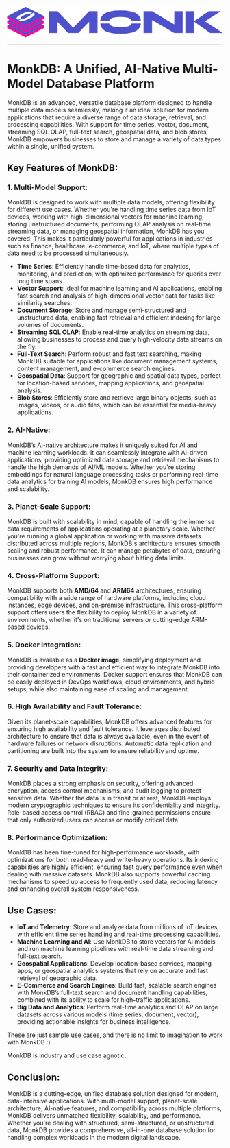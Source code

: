 ![MonkDB](../assets/monk_logo.png)

---
# MonkDB: A Unified, AI-Native Multi-Model Database Platform

MonkDB is an advanced, versatile database platform designed to handle multiple data models seamlessly, making it an ideal solution for modern applications that require a diverse range of data storage, retrieval, and processing capabilities. With support for time series, vector, document, streaming SQL OLAP, full-text search, geospatial data, and blob stores, MonkDB empowers businesses to store and manage a variety of data types within a single, unified system.

## Key Features of MonkDB:

### 1. Multi-Model Support:
MonkDB is designed to work with multiple data models, offering flexibility for different use cases. Whether you're handling time series data from IoT devices, working with high-dimensional vectors for machine learning, storing unstructured documents, performing OLAP analysis on real-time streaming data, or managing geospatial information, MonkDB has you covered. This makes it particularly powerful for applications in industries such as finance, healthcare, e-commerce, and IoT, where multiple types of data need to be processed simultaneously.

- **Time Series**: Efficiently handle time-based data for analytics, monitoring, and prediction, with optimized performance for queries over long time spans.
- **Vector Support**: Ideal for machine learning and AI applications, enabling fast search and analysis of high-dimensional vector data for tasks like similarity searches.
- **Document Storage**: Store and manage semi-structured and unstructured data, enabling fast retrieval and efficient indexing for large volumes of documents.
- **Streaming SQL OLAP**: Enable real-time analytics on streaming data, allowing businesses to process and query high-velocity data streams on the fly.
- **Full-Text Search**: Perform robust and fast text searching, making MonkDB suitable for applications like document management systems, content management, and e-commerce search engines.
- **Geospatial Data**: Support for geographic and spatial data types, perfect for location-based services, mapping applications, and geospatial analysis.
- **Blob Stores**: Efficiently store and retrieve large binary objects, such as images, videos, or audio files, which can be essential for media-heavy applications.

### 2. AI-Native:
MonkDB’s AI-native architecture makes it uniquely suited for AI and machine learning workloads. It can seamlessly integrate with AI-driven applications, providing optimized data storage and retrieval mechanisms to handle the high demands of AI/ML models. Whether you're storing embeddings for natural language processing tasks or performing real-time data analytics for training AI models, MonkDB ensures high performance and scalability.

### 3. Planet-Scale Support:
MonkDB is built with scalability in mind, capable of handling the immense data requirements of applications operating at a planetary scale. Whether you're running a global application or working with massive datasets distributed across multiple regions, MonkDB's architecture ensures smooth scaling and robust performance. It can manage petabytes of data, ensuring businesses can grow without worrying about hitting data limits.

### 4. Cross-Platform Support:
MonkDB supports both **AMD/64** and **ARM64** architectures, ensuring compatibility with a wide range of hardware platforms, including cloud instances, edge devices, and on-premise infrastructure. This cross-platform support offers users the flexibility to deploy MonkDB in a variety of environments, whether it's on traditional servers or cutting-edge ARM-based devices.

### 5. Docker Integration:
MonkDB is available as a **Docker image**, simplifying deployment and providing developers with a fast and efficient way to integrate MonkDB into their containerized environments. Docker support ensures that MonkDB can be easily deployed in DevOps workflows, cloud environments, and hybrid setups, while also maintaining ease of scaling and management.

### 6. High Availability and Fault Tolerance:
Given its planet-scale capabilities, MonkDB offers advanced features for ensuring high availability and fault tolerance. It leverages distributed architecture to ensure that data is always available, even in the event of hardware failures or network disruptions. Automatic data replication and partitioning are built into the system to ensure reliability and uptime.

### 7. Security and Data Integrity:
MonkDB places a strong emphasis on security, offering advanced encryption, access control mechanisms, and audit logging to protect sensitive data. Whether the data is in transit or at rest, MonkDB employs modern cryptographic techniques to ensure its confidentiality and integrity. Role-based access control (RBAC) and fine-grained permissions ensure that only authorized users can access or modify critical data.

### 8. Performance Optimization:
MonkDB has been fine-tuned for high-performance workloads, with optimizations for both read-heavy and write-heavy operations. Its indexing capabilities are highly efficient, ensuring fast query performance even when dealing with massive datasets. MonkDB also supports powerful caching mechanisms to speed up access to frequently used data, reducing latency and enhancing overall system responsiveness.

## Use Cases:

- **IoT and Telemetry**: Store and analyze data from millions of IoT devices, with efficient time series handling and real-time processing capabilities.
- **Machine Learning and AI**: Use MonkDB to store vectors for AI models and run machine learning pipelines with real-time data streaming and full-text search.
- **Geospatial Applications**: Develop location-based services, mapping apps, or geospatial analytics systems that rely on accurate and fast retrieval of geographic data.
- **E-Commerce and Search Engines**: Build fast, scalable search engines with MonkDB’s full-text search and document handling capabilities, combined with its ability to scale for high-traffic applications.
- **Big Data and Analytics**: Perform real-time analytics and OLAP on large datasets across various models (time series, document, vector), providing actionable insights for business intelligence.

These are just sample use cases, and there is no limit to imagination to work with MonkDB :).

MonkDB is industry and use case agnotic.

## Conclusion:

MonkDB is a cutting-edge, unified database solution designed for modern, data-intensive applications. With multi-model support, planet-scale architecture, AI-native features, and compatibility across multiple platforms, MonkDB delivers unmatched flexibility, scalability, and performance. Whether you're dealing with structured, semi-structured, or unstructured data, MonkDB provides a comprehensive, all-in-one database solution for handling complex workloads in the modern digital landscape.
